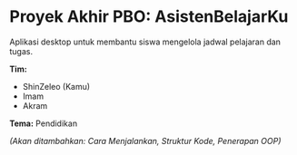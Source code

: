 # Proyek Akhir PBO: AsistenBelajarKu

Aplikasi desktop untuk membantu siswa mengelola jadwal pelajaran dan tugas.

**Tim:**
- ShinZeleo (Kamu)
- Imam
- Akram

**Tema:** Pendidikan

*(Akan ditambahkan: Cara Menjalankan, Struktur Kode, Penerapan OOP)*